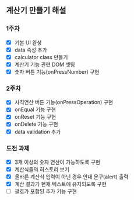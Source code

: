 ## 계산기 만들기 해설

### 1주차
- [x] 기본 UI 완성
- [x] data 속성 추가
- [x] calculator class 만들기
- [x] 계산기 기능 관련 DOM 셋팅
- [x] 숫자 버튼 기능(onPressNumber) 구현

### 2주차
- [x] 사칙연산 버튼 기능(onPressOperation) 구현
- [x] onEqual 기능 구현
- [x] onReset 기능 구현
- [x] onDelete 기능 구현
- [x] data validation 추가

### 도전 과제
- [x] 3개 이상의 숫자 연산이 가능하도록 구현
- [x] 계산식들의 히스토리 보기
- [x] 올바른 계산식 입력이 아닌 경우 안내 문구(alert) 출력
- [x] 계산 결과가 현재 텍스트에 유지되도록 구현
- [ ] 괄호가 포함된 추가 기능 구현